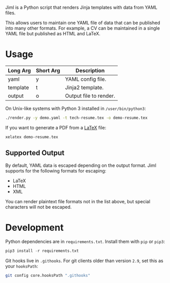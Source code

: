 Jiml is a Python script that renders Jinja templates with data from YAML files.

This allows users to maintain one YAML file of data that can be published into many other formats.
For example, a CV can be maintained in a single YAML file but published as HTML and LaTeX.

# Usage

| Long Arg | Short Arg | Description             |
|----------|-----------|-------------------------|
| yaml     | y         | YAML config file.       |
| template | t         | Jinja2 template.        |
| output   | o         | Output file to render.  |

On Unix-like systems with Python 3 installed in `/user/bin/python3`:

```bash
./render.py -y demo.yaml -t tech-resume.tex -o demo-resume.tex
```

If you want to generate a PDF from a [LaTeX](https://www.latex-project.org/) file:

```bash
xelatex demo-resume.tex
```

## Supported Output

By default, YAML data is escaped depending on the output format.
Jiml supports for the following formats for escaping:

- LaTeX
- HTML
- XML


You can render plaintext file formats not in the list above, but special characters will not be escaped.

# Development

Python dependencies are in `requirements.txt`. Install them with `pip` or `pip3`:

```python
pip3 install -r requirements.txt
```

Git hooks live in `.githooks`. For git clients older than version `2.9`, set this as your `hooksPath`:

```bash
git config core.hooksPath ".githooks"
```